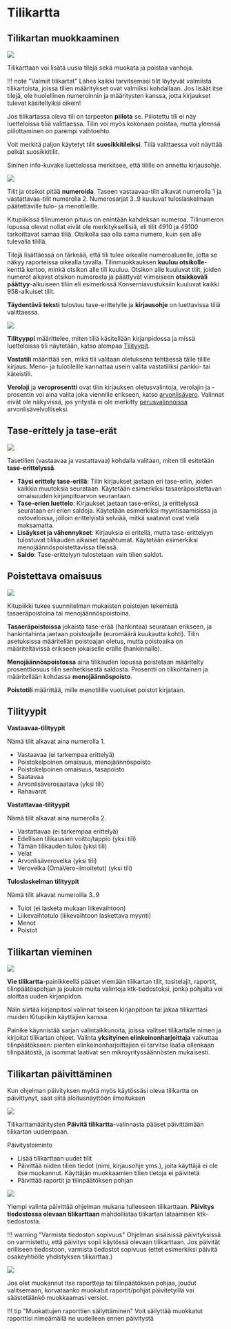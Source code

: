# Tilikartta

## Tilikartan muokkaaminen

![](tilikartta1.png)

Tilikarttaan voi lisätä uusia tilejä sekä muokata ja poistaa vanhoja.

!!! note "Valmiit tilikartat"
    Lähes kaikki tarvitsemasi tilit löytyvät valmiista tilikartoista, joissa tilien määritykset ovat valmiiksi kohdallaan. Jos lisäät itse tilejä, ole huolellinen numeroinnin ja määritysten kanssa, jotta kirjaukset tulevat käsitellyiksi oikein!

Jos tilikartassa oleva tili on tarpeeton **piilota** se. Piilotettu tili ei näy luetteloissa tiliä valittaessa. Tilin voi myös kokonaan poistaa, mutta yleensä piilottaminen on parempi vaihtoehto.

Voit merkitä paljon käytetyt tilit **suosikkitileiksi**. Tiliä valittaessa voit näyttää pelkät suosikkitilit.

Sininen info-kuvake luettelossa merkitsee, että tilille on annettu kirjausohje.

![](otsikko.png)

Tilit ja otsikot pitää **numeroida**. Taseen vastaavaa-tilit alkavat numerolla 1 ja vastattavaa-tilit numerolla 2. Numerosarjat 3..9 kuuluvat tuloslaskelmaan päätettäville tulo- ja menotileille.

Kitupiikissä tilinumeron pituus on enintään kahdeksan numeroa. Tilinumeron lopussa olevat nollat eivät ole merkityksellisiä, eli tilit 4910 ja 49100 tarkoittavat samaa tiliä. Otsikolla saa olla sama numero, kuin sen alle tulevalla tilillä.

Tilejä lisättäessä on tärkeää, että tili tulee oikealle numeroalueelle, jotta se näkyy raporteissa oikealla tavalla. Tilinmuokkauksen **kuuluu otsikolle**-kenttä kertoo, minkä otsikon alle tili kuuluu. Otsikon alle kuuluvat tilit, joiden numerot alkavat otsikon numerosta ja päättyvät viimeiseen **otsikkoväli päättyy**-alkuiseen tiliin eli esimerkissä Konserniavustuksiin kuuluvat kaikki 958-alkuiset tilit.

**Täydentävä teksti** tulostuu tase-erittelylle ja **kirjausohje** on luettavissa tiliä valittaessa.

![](myynti.png)

**Tilityyppi** määrittelee, miten tiliä käsitellään kirjanpidossa ja missä luetteloissa tili näytetään, katso alempaa [Tilityypit](#tilityypit).

**Vastatili** määrittää sen, mikä tili valitaan oletuksena tehtäessä tälle tilille kirjaus. Meno- ja tulotileille kannattaa usein valita vastatiliksi pankki- tai käteistili.

**Verolaji** ja **veroprosentti** ovat tilin kirjauksen oletusvalintoja, verolajin ja -prosentin voi aina valita joka viennille erikseen, katso [arvonlisävero](/Arvonlisävero). Valinnat eivät ole näkyvissä, jos yritystä ei ole merkitty [perusvalinnoissa](../perusvalinnat) arvonlisävelvolliseksi.

## Tase-erittely ja tase-erät

![](myyntisaamiset.png)

Tasetilien (vastaavaa ja vastattavaa) kohdalla valitaan, miten tili esitetään **tase-erittelyssä**.

* **Täysi erittely tase-erillä**: Tilin kirjaukset jaetaan eri tase-eriin, joiden kaikkia muutoksia seurataan. Käytetään esimerkiksi tasaeräpoistettavan omaisuuden kirjanpitoarvon seurantaan.
* **Tase-erien luettelo**: Kirjaukset jaetaan tase-eriksi, ja erittelyssä seurataan eri erien saldoja. Käytetään esimerkiksi myyntisaamisissa ja ostoveloissa, jolloin erittelyistä selviää, mitkä saatavat ovat vielä maksamatta.
* **Lisäykset ja vähennykset**: Kirjauksia ei eritellä, mutta tase-erittelyyn tulostuvat tilikauden aikaiset tapahtumat. Käytetään esimerkiksi menojäännöspoistettavissa tileissä.
* **Saldo**: Tase-erittelyyn tulostetaan vain tilien saldot.

## Poistettava omaisuus

![](kalusto.png)

Kitupiikki tukee suunnitelman mukaisten poistojen tekemistä tasaeräpoistoina tai menojäännöspoistoina.

**Tasaeräpoistoissa** jokaista tase-erää (hankintaa) seurataan erikseen, ja hankintahinta jaetaan poistoajalle (euromäärä kuukautta kohti). Tilin asetuksissa määritellän poistoajan oletus, mutta poistoaika on määriteltävissä erikseen jokaiselle erälle (hankinnalle).

**Menojäännöspoistossa** aina tilikauden lopussa poistetaan määritelty prosenttiosuus tilin senhetkisestä saldosta. Prosentti on tilikohtainen ja määritellään kohdassa **menojäännöspoisto**.

**Poistotili** määrittää, mille menotilille vuotuiset poistot kirjataan.


## Tilityypit

**Vastaavaa-tilityypit**

Nämä tilit alkavat aina numerolla 1.

* Vastaavaa (ei tarkempaa erittelyä)
* Poistokelpoinen omaisuus, menojäännöspoisto
* Poistokelpoinen omaisuus, tasapoisto
* Saatavaa
* Arvonlisäverosaatava (yksi tili)
* Rahavarat

**Vastattavaa-tilityypit**

Nämä tilit alkavat aina numerolla 2.

* Vastattavaa (ei tarkempaa erittelyä)
* Edellisen tilikausien voitto/tappio (yksi tili)
* Tämän tilikauden tulos (yksi tili)
* Velat
* Arvonlisäverovelka (yksi tili)
* Verovelka (OmaVero-ilmoitetut) (yksi tili)

**Tuloslaskelman tilityypit**

Nämä tilit alkavat numeroilla 3..9

* Tulot (ei lasketa mukaan liikevaihtoon)
* Liikevaihtotulo (liikevaihtoon laskettava myynti)
* Menot
* Poistot

## Tilikartan vieminen

![](vienti.png)

**Vie tilikartta**-painikkeellä pääset viemään tilikartan tilit, tositelajit, raportit, tilinpäätöspohjan ja joukon muita valintoja ktk-tiedostoksi, jonka pohjalta voi aloittaa uuden kirjanpidon.

Näin siirtää kirjanpitosi valinnat toiseen kirjanpitoon tai jakaa tilikarttasi muiden Kitupiikin käyttäjien kanssa.

Painike käynnistää sarjan valintaikkunoita, joissa valitset tilikartalle nimen ja kirjoitat tilikartan ohjeet. Valinta **yksityinen elinkeinonharjoittaja** vaikuttaa tilinpäätökseen: pienten elinkeinonharjoittajien ei tarvitse laatia ollenkaan tilinpäätöstä, ja isommat laativat sen mikroyrityssäännösten mukaisesti.


## Tilikartan päivittäminen

Kun ohjelman päivityksen myötä myös käytössäsi oleva tilikartta on päivittynyt, saat siitä aloitusnäyttöön ilmoituksen

![](paivitettavissa.png)

Tilikarttamääritysten **Päivitä tilikartta**-valinnasta pääset päivittämään tilikartan uudempaan.

Päivitystoiminto
* Lisää tilikarttaan uudet tilit
* Päivittää niiden tilien tiedot (nimi, kirjausohje yms.), joita käyttäjä ei ole itse muokannut. Käyttäjän muokkaamien tilien tietoja ei päivitetä
* Päivittää raportit ja tilinpäätöksen pohjan

![](paivitys.png)

Ylempi valinta päivittää ohjelman mukana tulleeseen tilikarttaan. **Päivitys tiedostossa olevaan tilikarttaan** mahdollistaa tilikartan lataamisen ktk-tiedostosta.

!!! warning "Varmista tiedoston sopivuus"
    Ohjelman sisäisissä päivityksissä on varmistettu, että päivitys sopii käytössä olevaan tilikarttaan. Jos päivität erilliseen tiedostoon, varmista tiedostot sopivuus (ettet esimerkiksi päivitä osakeyhtiölle yhdistyksen tilikarttaa.)

![](korvaukset.png)

Jos olet muokannut itse raportteja tai tilinpäätöksen pohjaa, joudut valitsemaan, korvataanko muokatut raportit/pohjat päivitetyillä vai säästetäänkö muokkaamasi versiot.

!!! tip "Muokattujen raporttien säilyttäminen"
    Voit säilyttää muokkatut raporttisi nimeämällä ne uudelleen ennen päivitystä

